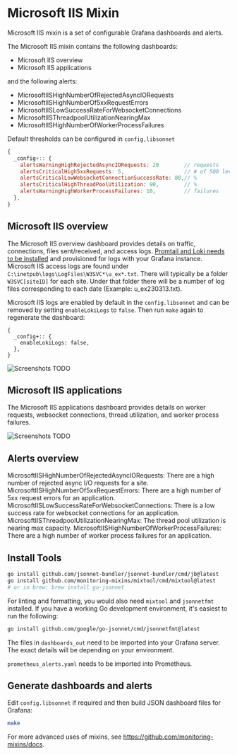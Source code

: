 # Microsoft IIS Mixin

Microsoft IIS mixin is a set of configurable Grafana dashboards and alerts.

The Microsoft IIS mixin contains the following dashboards:

- Microsoft IIS overview
- Microsoft IIS applications

and the following alerts:

- MicrosoftIISHighNumberOfRejectedAsyncIORequests
- MicrosoftIISHighNumberOf5xxRequestErrors
- MicrosoftIISLowSuccessRateForWebsocketConnections
- MicrosoftIISThreadpoolUtilizationNearingMax
- MicrosoftIISHighNumberOfWorkerProcessFailures

Default thresholds can be configured in `config,libsonnet`

```js
{
  _config+:: {
    alertsWarningHighRejectedAsyncIORequests: 20        // requests
    alertsCriticalHigh5xxRequests: 5,                   // # of 500 level requests
    alertsCriticalLowWebsocketConnectionSuccessRate: 80,// %
    alertsCriticalHighThreadPoolUtilization: 90,        // %
    alertsWarningHighWorkerProcessFailures: 10,         // failures
  },
}
```

## Microsoft IIS overview

The Microsoft IIS overview dashboard provides details on traffic, connections, files sent/received, and access logs. [Promtail and Loki needs to be installed](https://grafana.com/docs/loki/latest/installation/) and provisioned for logs with your Grafana instance. Microsoft IIS access logs are found under `C:\inetpub\logs\LogFiles\W3SVC*\u_ex*.txt`. There will typically be a folder `W3SVC[siteID]` for each site. Under that folder there will be a number of log files corresponding to each date (Example: u_ex230313.txt).

Microsoft IIS logs are enabled by default in the `config.libsonnet` and can be removed by setting `enableLokiLogs` to `false`. Then run `make` again to regenerate the dashboard:

```
{
  _config+:: {
    enableLokiLogs: false,
  },
}
```

![Screenshots TODO]()

## Microsoft IIS applications

The Microsoft IIS applications dashboard provides details on worker requests, websocket connections, thread utilization, and worker process failures. 

![Screenshots TODO]()

## Alerts overview

MicrosoftIISHighNumberOfRejectedAsyncIORequests: There are a high number of rejected async I/O requests for a site.
MicrosoftIISHighNumberOf5xxRequestErrors: There are a high number of 5xx request errors for an application.
MicrosoftIISLowSuccessRateForWebsocketConnections: There is a low success rate for websocket connections for an application.
MicrosoftIISThreadpoolUtilizationNearingMax: The thread pool utilization is nearing max capacity.
MicrosoftIISHighNumberOfWorkerProcessFailures: There are a high number of worker process failures for an application.

## Install Tools

```bash
go install github.com/jsonnet-bundler/jsonnet-bundler/cmd/jb@latest
go install github.com/monitoring-mixins/mixtool/cmd/mixtool@latest
# or in brew: brew install go-jsonnet
```

For linting and formatting, you would also need `mixtool` and `jsonnetfmt` installed. If you
have a working Go development environment, it's easiest to run the following:

```bash
go install github.com/google/go-jsonnet/cmd/jsonnetfmt@latest
```

The files in `dashboards_out` need to be imported
into your Grafana server. The exact details will be depending on your environment.

`prometheus_alerts.yaml` needs to be imported into Prometheus.

## Generate dashboards and alerts

Edit `config.libsonnet` if required and then build JSON dashboard files for Grafana:

```bash
make
```

For more advanced uses of mixins, see
https://github.com/monitoring-mixins/docs.
